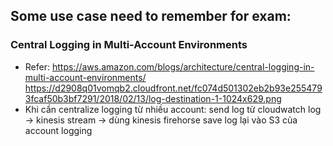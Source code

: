 ## Some use case need to remember for exam:

### Central Logging in Multi-Account Environments
 - Refer: https://aws.amazon.com/blogs/architecture/central-logging-in-multi-account-environments/
 https://d2908q01vomqb2.cloudfront.net/fc074d501302eb2b93e2554793fcaf50b3bf7291/2018/02/13/log-destination-1-1024x629.png
 - Khi cần centralize logging từ nhiều account: send log từ cloudwatch log -> kinesis stream -> dùng kinesis firehorse save log lại vào S3 của account logging
